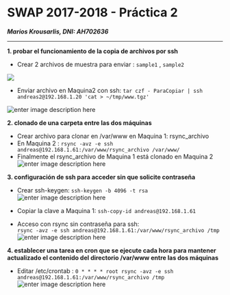 # SWAP 2017-2018 -  Práctica 2
***Marios Krousarlis, DNI: AH702636***

----------
**1\. probar el funcionamiento de la copia de archivos por ssh**

- Crear 2 archivos de muestra para enviar : `sample1` , `sample2`

![](https://raw.githubusercontent.com/marioskr/swap1718/practica2/1.PNG)

- Enviar archivo en Maquina2  con ssh:
 `tar czf - ParaCopiar | ssh andreas2@192.168.1.20 'cat > ~/tmp/www.tgz'`

![enter image description here](https://raw.githubusercontent.com/marioskr/swap1718/master/practica2/2.PNG)

**2\. clonado de una carpeta entre las dos máquinas**
- Crear archivo para clonar en /var/www en Maquina 1: rsync_archivo
- En Maquina 2 :
  `rsync -avz -e ssh andreas@192.168.1.61:/var/www/rsync_archivo /var/www/`
- Finalmente  el rsync_archivo de Maquina 1 está clonado en Maquina 2
![enter image description here](https://raw.githubusercontent.com/marioskr/swap1718/practica2/3.PNG)


 **3\. configuración de ssh para acceder sin que solicite contraseña** 
 - Crear ssh-keygen: `ssh-keygen -b 4096 -t rsa`
![enter image description here](https://raw.githubusercontent.com/marioskr/swap1718/practica2/4.PNG)

- Copiar la clave a Maquina 1:  `ssh-copy-id andreas@192.168.1.61`
- Acceso con rsync sin contraseña para ssh:   
`rsync -avz -e ssh andreas@192.168.1.61:/var/www/rsync_archivo /tmp`
![enter image description here](https://raw.githubusercontent.com/marioskr/swap1718/practica2/5.PNG)


**4\. establecer una tarea en cron que se ejecute cada hora para mantener actualizado el contenido del directorio /var/www entre las dos máquinas**
- Editar  /etc/crontab : 
`0 * * * * root rsync -avz -e ssh andreas@192.168.1.61:/var/www/rsync_archivo /tmp`
![enter image description here](https://raw.githubusercontent.com/marioskr/swap1718/practica2/6.PNG)
